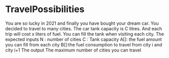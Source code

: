# TravelPossibilities
You are so lucky in 2021 and finally you have bought your dream car. You decided to travel to many cities. The car tank capacity is C litres. And each trip will cost x liters of fuel. You can fill the tank when visiting each city. The expected inputs N : number of cities C : Tank capacity A[]: the fuel amount you can fill from each city B[]:the fuel consumption to travel from city i and city i+1 The output The maximum number of cities you can travel

